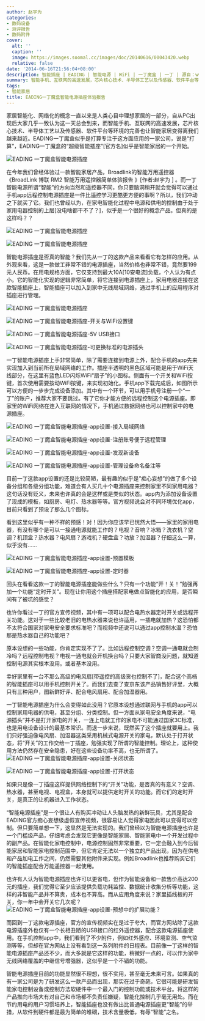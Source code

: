 ```yaml
---
author: 赵宇为
categories:
- 数码设备
- 测评报告
- 数码附件
cover:
  alt: ''
  caption: ''
  image: https://images.soomal.cc/images/doc/20140616/00043420.webp
  relative: false
date: '2014-06-16T21:56:04+08:00'
description: 智能插座 | EADING | 智能电源 | WiFi | 一丁魔盒 | 一丁 | 源自：www.soomal.com | 版权：原创 |  平均/总评分：09.31/121
summary: 智能手机、互联网的高速发展，芯片核心技术、半导体工艺以及传感器、软件平台等等也让智能家居变得离我们越来越近。EADING一丁魔盒似乎是打算专注于这方面应用的一家公司，电源插座的智能化，网络化，看起来似乎是个不错的主意？
tags:
- 智能家居
title: EADING一丁魔盒智能电源插座体验报告
---
```


家居智能化、网络化的概念一直以来是人类心目中理想家居的一部分，自从PC出现后大家几乎一致认为这一天总会到来，而智能手机、互联网的高速发展，芯片核心技术、半导体工艺以及传感器、软件平台等环境的完善也让智能家居变得离我们越来越近。EADING一丁魔盒似乎是打算专注于这方面应用的一家公司，说是“打算”，EADING一丁魔盒的“超级智能插座”[官方名]似乎是智能家居的一个开始。



![EADING 一丁魔盒智能电源插座](https://images.soomal.cc/images/doc/20140616/00043404.webp)



在今年我们曾经体验过一款智能家居产品，Broadlink的智能万用遥控器《BroadLink 博联 RM2 智能万用遥控器简单体验报告 》[作者:赵宇为 ]
。而一丁智能电源所谓“智能”的方向当然和遥控器不同，你只要脑洞稍开就会觉得可以通过手机app远程控制电源插座是一件比遥控学习更酷更方便的事啊？所以，我们冲动之下就买了它。我们也曾经以为，在家电智能化过程中电源和供电的控制由于处于家用电器控制的上层[没电啥都干不了？]，似乎是一个很好的概念产品。但真的是这样吗？？



![EADING 一丁魔盒智能电源插座](https://images.soomal.cc/images/doc/20140616/00043405_01.webp)



![EADING 一丁魔盒智能电源插座](https://images.soomal.cc/images/doc/20140616/00043406_01.webp)



智能电源插座是否真的智能？我们先从一丁的这款产品来看看它有怎样的应用。从外观来看，这是一款做工非常不错的电源插座，当然价格也非常不错，竟然要199元人民币。在用电规格方面，它仅支持到最大10A[10安电流]负载，个人认为有点小。它的智能化实现的逻辑非常简单，将它连接到电源插座上，家用电器连接在这款智能插座上，智能插座可以加入到家中无线局域网络，通过手机上的应用程序对插座进行管理。



![EADING 一丁魔盒智能电源插座](https://images.soomal.cc/images/doc/20140616/00043408_01.webp)



![EADING 一丁魔盒智能电源插座-开关与WiFi设置键](https://images.soomal.cc/images/doc/20140616/00043409_01.webp)



![EADING 一丁魔盒智能电源插座-5V USB接口](https://images.soomal.cc/images/doc/20140616/00043407_01.webp)



![EADING 一丁魔盒智能电源插座-可更换标准的电源插头](https://images.soomal.cc/images/doc/20140616/00043410_01.webp)



一丁智能电源插座上手非常简单，除了需要连接到电源上外，配合手机的app先来实现加入到当前所在局域网络的工作。插座半透明的黑色区域可能是用于WiFi天线部分，在这里有蓝色LED闪烁WiFi“扇子”的小图标。侧面有一个开关和WiFi按键，首次使用需要按动WiFi按键，来实现初始化。手机app下载完成后，如图所示可以方便的一步步完成设备添加。其中有一个环节，可以用手机号注册一个“一丁”的账户，推荐大家不要跳过。有了它你才能方便的远程控制这个电源插座。即家里的WiFi网络在连入互联网的情况下，手机通过数据网络也可以控制家中的电源插座。



![EADING 一丁魔盒智能电源插座-app设置-接入局域网络](https://images.soomal.cc/images/doc/20140616/00043411_01.webp)



![EADING 一丁魔盒智能电源插座-app设置-注册账号便于远程管理](https://images.soomal.cc/images/doc/20140616/00043412_01.webp)



![EADING 一丁魔盒智能电源插座-app设置-发现新设备](https://images.soomal.cc/images/doc/20140616/00043413_01.webp)



![EADING 一丁魔盒智能电源插座-app设置-管理设备命名备注等](https://images.soomal.cc/images/doc/20140616/00043414_01.webp)



目前一丁这款app设置的还是比较简陋，最有趣的似乎是”痴心妄想”的做了多个设备分组和各级分组功能，难道会有人买几十个电源插座来控制家里不同家用电器？这句话没有贬义，未来也许真的会是这样或是类似的状态。app内为添加设备设置了现成的模板，如厨房、电灯、热水器等等。官方视频说会对不同环境优化app，目前只看到了预设了那么几个图标。



看到这里似乎有一种不祥的预感！对！因为你应该早已恍然大悟――家里的家用电器，有没有哪个是可以一接通电源就能工作的？电视？音响？冰箱？洗衣机？空调？机顶盒？热水器？电风扇？游戏机？硬盘盒？功放？加湿器？仔细这么一算，似乎没有……



![EADING 一丁魔盒智能电源插座-app设置-预置模板](https://images.soomal.cc/images/doc/20140616/00043415_01.webp)



![EADING 一丁魔盒智能电源插座-app设置-定时器](https://images.soomal.cc/images/doc/20140616/00043417_01.webp)



回头在看看这款一丁的智能电源插座能做些什么？只有一个功能“开！关！”勉强再加一个功能“定时开关”。现在让你用这个插座搭配家电做点智能化的应用，是否瞬间有了被坑的感觉？

也许你看过一丁的官方宣传视频，其中有一项可以配合电热水器定时开关或远程开关功能。这对于一些比较老旧的电热水器来说也许适用，一插电就加热？这恐怕都不太符合国家对家电安全要求标准吧？而视频中还说可以通过app控制水温？恐怕那是热水器自己的功能吧？

原本设想的一些功能，你肯定实现不了了。比如远程控制空调？空调一通电就会制冷吗？远程控制电视？电视一通电就会开机换台吗？只要大家智商没问题，就知道控制电源其实根本没用。或者基本没用。

幸好家里有一台不那么高级的电风扇[带遥控的高级货也控制不了]，配合这个高档的智能插座可以用手机控制开关了。而我们去查了查京东该产品销售好评里，大概只有三种用户，图新鲜好评、配合电风扇用、配合加湿器用。

一丁智能电源插座为什么会变得如此没用？它原本设想通过联网与手机的app可以控制家用电器的供电，甚至分组、分类控制。但一方面从家电安全角度来说，“电源插头”并不是打开家电的开关，一连上电就工作的家电不可能通过国家3C标准，也是用电设备设计的最基本常识。而退一步来说，既然买了这个插座就要用上。我们只好强迫像电风扇、加湿器这类采用机械式电源开关的家电，默认处于打开状态，将“开关”的工作交给一丁插座，勉强实现了所谓的智能控制。理论上，这种使用方法仍然存在安全隐患，好在这些设备功率不高，也无所谓了。
![EADING 一丁魔盒智能电源插座-app设置-关闭状态](https://images.soomal.cc/images/doc/20140616/00043418_01.webp)




![EADING 一丁魔盒智能电源插座-app设置-打开状态](https://images.soomal.cc/images/doc/20140616/00043419_01.webp)




如果只是像一丁插座这样提供网络控制下的“开关”功能，是否真的有意义？空调、热水器，甚至电视、电视盒，本身就可以提供定时开关的功能。而它们的定时开关，是真正的让机器进入工作状态。

“智能电源插座”是一个很让人有购买冲动让人头脑发热的新鲜玩具，尤其是配合EADING官方痴心妄想级虚假宣传视频，很容易让人觉得家电因此可以变得可以控制。但只要简单想一下，这显然是无法实现的。我们曾经以为智能电源插座也许是一个门槛级产品，仔细考虑会发现它更像是智能家居、智能家电中一个开发过程中的副产品。在智能化家电控制中，电源控制固然非常重要，它一定会融入到今后智能家居和智能家电控制范围中，但它肯定无法以一个独立的产品出现，因为在供电和产品加电工作之间，仍然需要其他附件来实现。例如Broadlink也推荐购买它们的智能插座配合万能遥控器一起使用。

也许有人认为智能电源插座也许可以更省电，但作为智能设备和一款售价高达200元的插座，我们觉得它至少应该提供负载功耗监控、数据统计收集分析等功能，这样的非智能产品并不算贵，成本也不算高。而从应用角度来说？家里插线板的开关，你一年中会开关它几次呢？
![EADING 一丁魔盒智能电源插座-app设置-预想中的扩展功能？](https://images.soomal.cc/images/doc/20140616/00043416.webp)




而回到一丁这款电源插座，官方的宣传视频实在是过于夸大，而官方网站除了这款电源插座外也仅有一个长相丑陋的USB接口的红外遥控器，配合这款电源插座使用。在手机控制app中，我们看到了不少附件，例如红外感应、环境监测、空气监测等等，但却在官方网站上没有看到这一系列附件的日程表。目前像一丁这样的智能电源插座产品还不少，而大多就是它这样的功能，稍微好一点的，可以作为家中无线网络覆盖的中继信号增强器，这似乎是一个不错的功能。

智能电源插座目前的功能显然很不理想，很不实用，甚至毫无未来可言。如果真的有一家公司是为了研发这么一款产品而出现，那实在过于奇葩，它很可能是研发智能家电控制设备或控制方法软硬件中一个最入门的控制功能或技术平台。将这样的产品推向市场大有对自己和市场都不负责任嫌疑，智能化控制几乎毫无用处。而在节约用电的用户习惯培养上，智能插座也没有做出比普通电源插座更“智能”的举措，从软件到硬件都是最为简单的堆砌，技术含量极低，有辱“智能”之名。